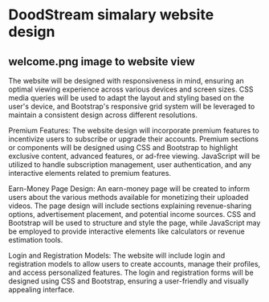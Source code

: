 # DoodStream simalary website design 
## welcome.png image to  website view

The website will be designed with responsiveness in mind, ensuring an optimal viewing experience across various devices and screen sizes. 
CSS media queries will be used to adapt the layout and styling based on the user's device, and Bootstrap's responsive grid system will be
leveraged to maintain a consistent design across different resolutions.


Premium Features:
The website design will incorporate premium features to incentivize users to subscribe or upgrade their accounts.
Premium sections or components will be designed using CSS and Bootstrap to highlight exclusive content, advanced features, or ad-free viewing. 
JavaScript will be utilized to handle subscription management, user authentication, and any interactive elements related to premium features.

Earn-Money Page Design:
An earn-money page will be created to inform users about the various methods available for monetizing their uploaded videos. 
The page design will include sections explaining revenue-sharing options, advertisement placement, and potential income sources.
CSS and Bootstrap will be used to structure and style the page, while JavaScript may be employed to provide interactive elements like calculators or revenue estimation tools.

Login and Registration Models:
The website will include login and registration models to allow users to create accounts, manage their profiles, and access personalized features.
The login and registration forms will be designed using CSS and Bootstrap, ensuring a user-friendly and visually appealing interface. 
